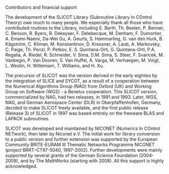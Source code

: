 Contributors and financial support

The development of the SLICOT Library (Subroutine Library In COntrol Theory) owe much to many people. We especially thank all those who have contributed routines to the Library, including E. Barth, Th. Beelen, P. Benner, C. Benson, R. Byers, R. Dekeyser, F. Delebecque, M. Denham, F. Dumortier, A. Emami-Naeini, Da-Wei Gu, A. Geurts, S. Hammarling, G. van den Hurk, B. Kågström, C. Kliman, M. Konstantinov, D. Kressner, A. Laub, A. Markovsky, C. Paige, Th. Penzl, P. Petkov, E. S. Quintana-Orti, G. Quintana-Orti, P.A. Regalia, A. Riedel, R. Schneider, V. Sima, D.M. Sima, S. Steer, F. Svaricek, M. Vanbegin, P. Van Dooren, S. Van Huffel, A. Varga, M. Verhaegen, M. Voigt, L. Westin, H. Willemsen, T. Williams, and H. Xu.

The precursor of SLICOT was the version derived in the early eighties by the integration of SLICE and SYCOT, as a result of a cooperation between the Numerical Algorithms Group (NAG) from Oxford (UK) and Working Group on Software (WGS) - a Benelux cooperation.  This SLICOT version, commercialized by NAG, had two releases, in 1991 and 1993.  Later, WGS, NAG, and German Aerospace Center (DLR) in Oberpfaffenhofen, Germany, decided to make SLICOT freely available, and the first public release (Release 3) of SLICOT in 1997 was based entirely on the freeware BLAS and LAPACK subroutines.

SLICOT was developed and maintained by NICONET (Numerics In COntrol NETwork), then later by Niconet e.V.  The initial work for library conversion to a public version and further extension was supported by the European Community BRITE-EURAM III Thematic Networks Programme NICONET (project BRRT–CT97-5040, 1997-2002).  Further developments were mainly supported by several grants of the German Science Foundation (2004-2009), and by The MathWorks (starting with 2008).  All this support is highly acknowledged.
